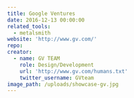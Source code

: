 ```yaml
---
title: Google Ventures
date: 2016-12-13 00:00:00
related_tools:
  - metalsmith
website: 'http://www.gv.com/'
repo:
creator:
  - name: GV TEAM
    role: Design/Development
    url: 'http://www.gv.com/humans.txt'
    twitter_username: GVteam
image_path: /uploads/showcase-gv.jpg
---
```



